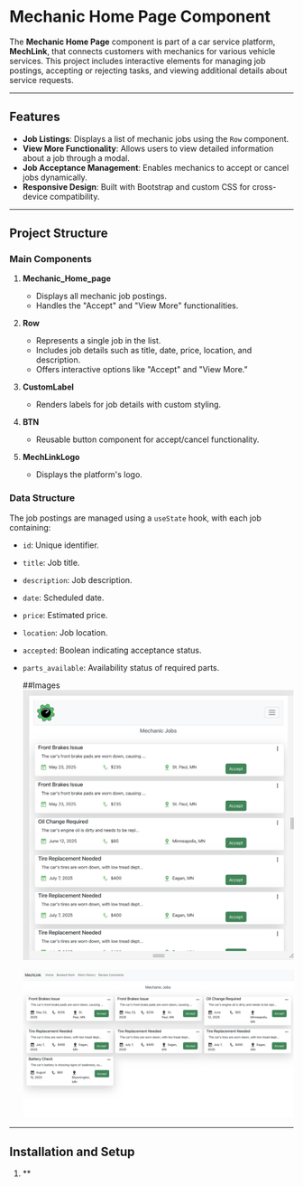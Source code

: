  # Mechanic Home Page Component

The **Mechanic Home Page** component is part of a car service platform, **MechLink**, that connects customers with mechanics for various vehicle services. This project includes interactive elements for managing job postings, accepting or rejecting tasks, and viewing additional details about service requests.

---

## Features

- **Job Listings**: Displays a list of mechanic jobs using the `Row` component.
- **View More Functionality**: Allows users to view detailed information about a job through a modal.
- **Job Acceptance Management**: Enables mechanics to accept or cancel jobs dynamically.
- **Responsive Design**: Built with Bootstrap and custom CSS for cross-device compatibility.

---

## Project Structure

### Main Components

1. **Mechanic_Home_page**
   - Displays all mechanic job postings.
   - Handles the "Accept" and "View More" functionalities.

2. **Row**
   - Represents a single job in the list.
   - Includes job details such as title, date, price, location, and description.
   - Offers interactive options like "Accept" and "View More."

3. **CustomLabel**  
   - Renders labels for job details with custom styling.

4. **BTN**
   - Reusable button component for accept/cancel functionality.

5. **MechLinkLogo**
   - Displays the platform's logo.

### Data Structure
The job postings are managed using a `useState` hook, with each job containing:
- `id`: Unique identifier.
- `title`: Job title.
- `description`: Job description.
- `date`: Scheduled date.
- `price`: Estimated price.
- `location`: Job location.
- `accepted`: Boolean indicating acceptance status.
- `parts_available`: Availability status of required parts.

  ##Images
  ![Mechanic Home Page](./src/Readme_assets/mechanic_home_page.png "Mechanic Home Page Screenshot")

  ![Mechanic Home Page](./src/Readme_assets/s1.png "Mechanic Home Page Screenshot")

---

## Installation and Setup

1. **
